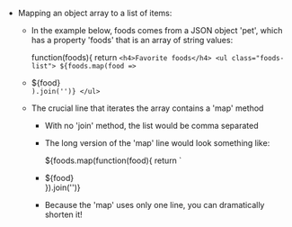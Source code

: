 * Mapping an object array to a list of items:
    * In the example below, foods comes from a JSON object 'pet', which has a property 'foods' that is an array of string values:

        function(foods){
            return `
                <h4>Favorite foods</h4>
                <ul class="foods-list">
                    ${foods.map(food => `<li>${food}</li>`).join('')}
                </ul>
            `

    * The crucial line that iterates the array contains a 'map' method
        * With no 'join' method, the list would be comma separated
        * The long version of the 'map' line would look something like:

            ${foods.map(function(food){
                return `<li>${food}</li>
            }).join('')}

        * Because the 'map' uses only one line, you can dramatically shorten it!


